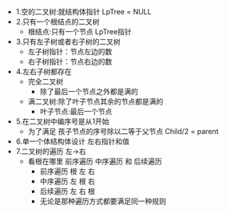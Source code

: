 * 1.空的二叉树:就结构体指针 LpTree = NULL
* 2.只有一个根结点的二叉树
	+ 根结点:只有一个节点 LpTree指针
* 3.只有左子树或者右子树的二叉树
	+ 左子树指针：节点左边的数
	+ 右子树指针：节点右边的数
* 4.左右子树都存在
	+ 完全二叉树	
		+ 除了最后一个节点之外都是满的
	+ 满二叉树:除了叶子节点其余的节点都是满的
		+ 叶子节点:最后一个节点
* 5.在二叉树中编序号是从1开始
	+ 为了满足 孩子节点的序号除以二等于父节点 Child/2 = parent
* 6.单一个体结构体设计 左右指针和值
* 7.二叉树的遍历 左->右
	+ 看根在哪里 前序遍历 中序遍历 和 后续遍历
		+ 前序遍历 根 左 右   
		+ 中序遍历 左 根 右
		+ 后续遍历 左 右 根
		+ 无论是那种遍历方式都要满足同一种规则